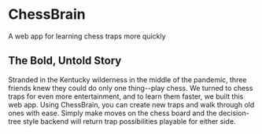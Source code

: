# ChessBrain

A web app for learning chess traps more quickly

## The Bold, Untold Story

Stranded in the Kentucky wilderness in the middle of the pandemic, three friends knew they could do only one thing--play chess. We turned to chess traps for even more entertainment, and to learn them faster, we built this web app. Using ChessBrain, you can create new traps and walk through old ones with ease. Simply make moves on the chess board and the decision-tree style backend will return trap possibilities playable for either side.
